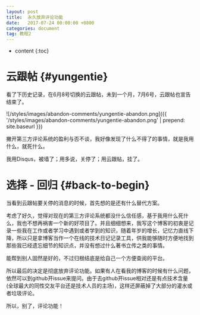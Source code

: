 ```yaml
---
layout: post
title:  永久放弃评论功能
date:   2017-07-24 00:00:00 +0800
categories: document
tag: 教程2
---
```


* content
{:toc}


云跟帖			{#yungentie}
====================================

看了下历史记录，在6月8号切换的云跟帖，未到一个月，7月6号，云跟帖也宣告结束了。

![/styles/images/abandon-comments/yungentie-abandon.png]({{ '/styles/images/abandon-comments/yungentie-abandon.png' | prepend: site.baseurl  }})

撇开第三方评论系统的盈利与否不谈，我好像发现了什么不得了的事情，就是我用什么，就死什么。

我用Disqus，被墙了；用多说，关停了；用云跟帖，挂了。


选择 - 回归			{#back-to-begin}
====================================

当看到云跟帖要关停的消息的时候，首先想的是还有什么替代方案。

考虑了好久，觉得对现在的第三方评论系统都没什么信任感，基于我用什么死什么，我也不想再祸害一个新的好项目了。并且细细想来，我写这个博客的初衷是记录一些我在工作或者学习中遇到或者学到的知识，随着年岁的增长，记忆力直线下降，所以只是拿博客当作一个在线的技术日记记录工具，供我能够随时方便地找到那些我已经遗忘细节的知识点，并没有想过什么著书立传之类的事情。

能帮到别人固然是好的，不过归根结底是给自己一个方便查阅的平台。

所以最后的决定是彻底放弃评论功能。如果有人在看我的博客的时候有什么问题，依然可以到github开issue来提问。由于去github开issue相对还是有点技术含量(全球最大的同性交友平台还是技术人员的主场)，这样还屏蔽掉了大部分的灌水或者垃圾评论。

所以，别了，评论功能！